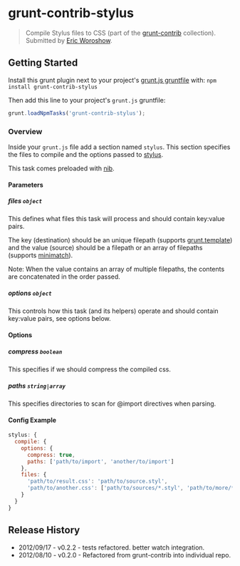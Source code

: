 # grunt-contrib-stylus
> Compile Stylus files to CSS (part of the [grunt-contrib](https://github.com/gruntjs/grunt-contrib) collection). Submitted by [Eric Woroshow](https://github.com/errcw).

## Getting Started
Install this grunt plugin next to your project's [grunt.js gruntfile][getting_started] with: `npm install grunt-contrib-stylus`

Then add this line to your project's `grunt.js` gruntfile:

```javascript
grunt.loadNpmTasks('grunt-contrib-stylus');
```

[grunt]: https://github.com/cowboy/grunt
[getting_started]: https://github.com/cowboy/grunt/blob/master/docs/getting_started.md

### Overview

Inside your `grunt.js` file add a section named `stylus`. This section specifies the files to compile and the options passed to [stylus](http://learnboost.github.com/stylus/).

This task comes preloaded with [nib](http://visionmedia.github.com/nib/).

#### Parameters

##### files ```object```

This defines what files this task will process and should contain key:value pairs.

The key (destination) should be an unique filepath (supports [grunt.template](https://github.com/cowboy/grunt/blob/master/docs/api_template.md)) and the value (source) should be a filepath or an array of filepaths (supports [minimatch](https://github.com/isaacs/minimatch)).

Note: When the value contains an array of multiple filepaths, the contents are concatenated in the order passed.

##### options ```object```

This controls how this task (and its helpers) operate and should contain key:value pairs, see options below.

#### Options

##### compress ```boolean```

This specifies if we should compress the compiled css.

##### paths ```string|array```

This specifies directories to scan for @import directives when parsing.

#### Config Example

``` javascript
stylus: {
  compile: {
    options: {
      compress: true,
      paths: ['path/to/import', 'another/to/import']
    },
    files: {
      'path/to/result.css': 'path/to/source.styl',
      'path/to/another.css': ['path/to/sources/*.styl', 'path/to/more/*.style'],
    }
  }
}
```

## Release History

* 2012/09/17 - v0.2.2 - tests refactored. better watch integration.
* 2012/08/10 - v0.2.0 - Refactored from grunt-contrib into individual repo.
